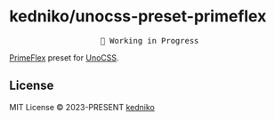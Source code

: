 # kedniko/unocss-preset-primeflex

<pre align="center">
🧪 Working in Progress
</pre>

[PrimeFlex](https://primeflex.org/) preset for [UnoCSS](https://github.com/unocss/unocss).

## License

MIT License &copy; 2023-PRESENT [kedniko](https://github.com/kedniko)
